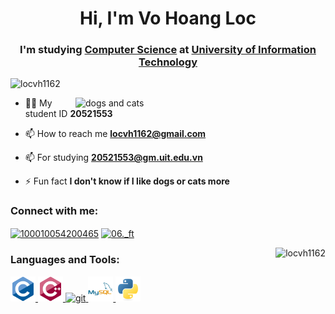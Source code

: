 <h1 align="center">Hi, I'm Vo Hoang Loc</h1>
<h3 align="center">I'm studying <a href="https://cs.uit.edu.vn/">Computer Science</a> at <a href="https://www.uit.edu.vn/">University of Information Technology</a></h3>

<p align="left"> <img src="https://komarev.com/ghpvc/?username=locvh1162&label=Profile%20views&color=0e75b6&style=flat" alt="locvh1162" /> </p>

<a href="https://www.youtube.com/watch?v=XcHtXGiEZ3o" target="_blank"><img align="right" alt="dogs and cats" width="400" src="https://i.ytimg.com/vi/XcHtXGiEZ3o/maxresdefault.jpg"></a>

- 👨‍💻 My student ID **20521553**

- 📫 How to reach me **locvh1162@gmail.com**

- 📫 For studying **20521553@gm.uit.edu.vn**

- ⚡ Fun fact **I don't know if I like dogs or cats more**

<h3 align="left">Connect with me:</h3>
<p align="left">
<a href="https://fb.com/100010054200465" target="blank"><img align="center" src="https://raw.githubusercontent.com/rahuldkjain/github-profile-readme-generator/master/src/images/icons/Social/facebook.svg" alt="100010054200465" height="30" width="40" /></a>
<a href="https://instagram.com/06._ft" target="blank"><img align="center" src="https://raw.githubusercontent.com/rahuldkjain/github-profile-readme-generator/master/src/images/icons/Social/instagram.svg" alt="06._ft" height="30" width="40" /></a>
</p>

<p><img align="right" src="https://github-readme-stats.vercel.app/api/top-langs?username=locvh1162&show_icons=true&locale=en&layout=compact" alt="locvh1162" /></p>

<h3 align="left">Languages and Tools:</h3>
<p align="left"> <a href="https://www.cprogramming.com/" target="_blank" rel="noreferrer"> <img src="https://raw.githubusercontent.com/devicons/devicon/master/icons/c/c-original.svg" alt="c" width="40" height="40"/> </a> <a href="https://www.w3schools.com/cpp/" target="_blank" rel="noreferrer"> <img src="https://raw.githubusercontent.com/devicons/devicon/master/icons/cplusplus/cplusplus-original.svg" alt="cplusplus" width="40" height="40"/> </a> <a href="https://git-scm.com/" target="_blank" rel="noreferrer"> <img src="https://www.vectorlogo.zone/logos/git-scm/git-scm-icon.svg" alt="git" width="40" height="40"/> </a> <a href="https://www.mysql.com/" target="_blank" rel="noreferrer"> <img src="https://raw.githubusercontent.com/devicons/devicon/master/icons/mysql/mysql-original-wordmark.svg" alt="mysql" width="40" height="40"/> </a> <a href="https://www.python.org" target="_blank" rel="noreferrer"> <img src="https://raw.githubusercontent.com/devicons/devicon/master/icons/python/python-original.svg" alt="python" width="40" height="40"/> </a> </p>

